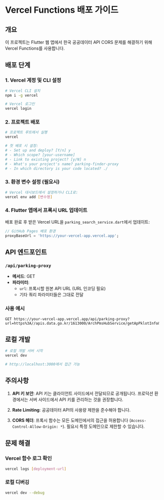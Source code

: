 # Vercel Functions 배포 가이드

## 개요
이 프로젝트는 Flutter 웹 앱에서 한국 공공데이터 API CORS 문제를 해결하기 위해 Vercel Functions를 사용합니다.

## 배포 단계

### 1. Vercel 계정 및 CLI 설정
```bash
# Vercel CLI 설치
npm i -g vercel

# Vercel 로그인
vercel login
```

### 2. 프로젝트 배포
```bash
# 프로젝트 루트에서 실행
vercel

# 첫 배포 시 설정:
# - Set up and deploy? [Y/n] y
# - Which scope? [your-username]
# - Link to existing project? [y/N] n
# - What's your project's name? parking-finder-proxy
# - In which directory is your code located? ./
```

### 3. 환경 변수 설정 (필요시)
```bash
# Vercel 대시보드에서 설정하거나 CLI로:
vercel env add [변수명]
```

### 4. Flutter 앱에서 프록시 URL 업데이트
배포 완료 후 받은 Vercel URL을 `parking_search_service.dart`에서 업데이트:

```dart
// GitHub Pages 배포 환경
proxyBaseUrl = 'https://your-vercel-app.vercel.app';
```

## API 엔드포인트

### `/api/parking-proxy`
- **메서드**: GET
- **파라미터**: 
  - `url`: 프록시할 원본 API URL (URL 인코딩 필요)
  - 기타 쿼리 파라미터들은 그대로 전달

### 사용 예시
```
GET https://your-vercel-app.vercel.app/api/parking-proxy?url=https%3A//apis.data.go.kr/1613000/ArchPmsHubService/getApPklotInfo&serviceKey=YOUR_API_KEY&sigunguCd=11500&bjdongCd=10300
```

## 로컬 개발

```bash
# 로컬 개발 서버 시작
vercel dev

# http://localhost:3000에서 접근 가능
```

## 주의사항

1. **API 키 보안**: API 키는 클라이언트 사이드에서 전달되므로 공개됩니다. 프로덕션 환경에서는 서버 사이드에서 API 키를 관리하는 것을 권장합니다.

2. **Rate Limiting**: 공공데이터 API의 사용량 제한을 준수해야 합니다.

3. **CORS 헤더**: 프록시 함수는 모든 도메인에서의 접근을 허용합니다 (`Access-Control-Allow-Origin: *`). 필요시 특정 도메인으로 제한할 수 있습니다.

## 문제 해결

### Vercel 함수 로그 확인
```bash
vercel logs [deployment-url]
```

### 로컬 디버깅
```bash
vercel dev --debug
```
